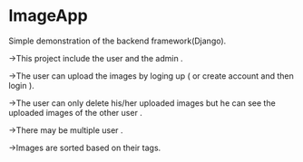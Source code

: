 # ImageApp
Simple demonstration of the backend framework(Django).

->This project include the user and the admin .

->The user can upload the images by loging up ( or create account and then login ).

->The user can only delete his/her uploaded images but he can see the uploaded images of the other user .

->There may be multiple user .

->Images are sorted based on their tags.
